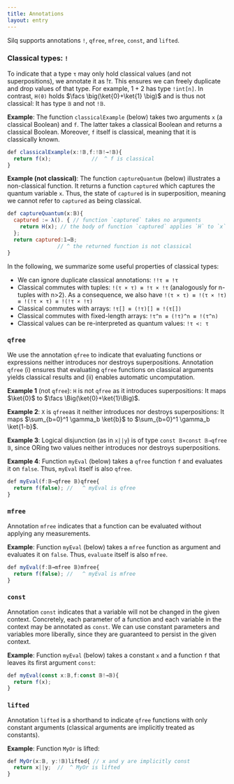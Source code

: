 ```yaml
---
title: Annotations
layout: entry
---
```


Silq supports annotations `!`, `qfree`, `mfree`, `const`, and `lifted`.

### Classical types: `!`

To indicate that a type `τ` may only hold classical values (and not
superpositions), we annotate it as $!\tau$. This ensures we can freely duplicate
and drop values of that type. For example, $1+2$ has type `!int[n]`. In
contrast, `H(0)` holds $\facs \big(\ket{0}+\ket{1} \big)$ and is thus not
classical: It has type `𝔹` and not `!𝔹`.

**Example**: The function `classicalExample` (below) takes two arguments `x` (a
classical Boolean) and `f`. The latter takes a classical Boolean and returns a
classical Boolean. Moreover, `f` itself is classical, meaning that it is
classically known.

```javascript
def classicalExample(x:!𝔹,f:!𝔹!→!𝔹){
  return f(x);             //  ^ f is classical
}
```

**Example (not classical)**: The function `captureQuantum` (below) illustrates a
non-classical function. It returns a function `captured` which captures the
quantum variable `x`. Thus, the state of `captured` is in superposition, meaning
we cannot refer to `captured` as being classical.

```javascript
def captureQuantum(x:𝔹){
  captured := λ(). { // function `captured` takes no arguments
    return H(x); // the body of function `captured` applies `H` to `x`
  };
  return captured:𝟙→𝔹;
                // ^ the returned function is not classical
}
```

In the following, we summarize some useful properties of classical types:

- We can ignore duplicate classical annotations: `!!τ ≡ !τ`
- Classical commutes with tuples: `!(τ × τ) ≡ !τ × !τ` (analogously for n-tuples
  with n>2). As a consequence, we also have `!(τ × τ) ≡ !(τ × !τ) ≡ !(!τ × τ) ≡
  !(!τ × !τ)`
- Classical commutes with arrays: `!τ[] ≡ (!τ)[] ≡ !(τ[])`
- Classical commutes with fixed-length arrays: `!τ^n ≡ (!τ)^n ≡ !(τ^n)`
- Classical values can be re-interpreted as quantum values: `!τ <: τ`

### `qfree`

We use the annotation `qfree` to indicate that evaluating functions or
expressions neither introduces nor destroys superpositions. Annotation `qfree`
(i) ensures that evaluating `qfree` functions on classical arguments yields
classical results and (ii) enables automatic uncomputation.

**Example 1** (not `qfree`): `H` is not `qfree` as it introduces superpositions: It
maps $\ket{0}$ to $\facs \Big(\ket{0}+\ket{1}\Big)$.

**Example 2**: `X` is `qfree`as it neither introduces nor destroys superpositions:
It maps $\sum_{b=0}^1 \gamma_b \ket{b}$ to $\sum_{b=0}^1 \gamma_b \ket{1-b}$.

**Example 3**: Logical disjunction (as in `x||y`) is of type `const 𝔹×const
𝔹→qfree 𝔹`, since ORing two values neither introduces nor destroys
superpositions.

**Example 4**: Function `myEval` (below) takes a `qfree` function `f` and evaluates
it on `false`. Thus, `myEval` itself is also `qfree`.

```javascript
def myEval(f:𝔹→qfree 𝔹)qfree{
  return f(false); //   ^ myEval is qfree
}
```

### `mfree`

Annotation `mfree` indicates that a function can be evaluated without applying
any measurements.

**Example**: Function `myEval` (below) takes a `mfree` function as argument and
evaluates it on `false`. Thus, `evaluate` itself is also `mfree`.

```javascript
def myEval(f:𝔹→mfree 𝔹)mfree{
  return f(false); //   ^ myEval is mfree
}
```

### `const`

Annotation `const` indicates that a variable will not be changed in the given
context. Concretely, each parameter of a function and each variable in the
context may be annotated as `const`. We can use constant parameters and
variables more liberally, since they are guaranteed to persist in the given
context.

**Example**: Function `myEval` (below) takes a constant `x` and a function `f` that
leaves its first argument `const`:

```javascript
def myEval(const x:𝔹,f:const 𝔹!→𝔹){
  return f(x);
}
```

### `lifted`

Annotation `lifted` is a shorthand to indicate `qfree` functions with only
constant arguments (classical arguments are implicitly treated as constants).

**Example**: Function `MyOr` is lifted:

```javascript
def MyOr(x:𝔹, y:!𝔹)lifted{ // x and y are implicitly const
  return x||y;  //  ^ MyOr is lifted 
}
```
